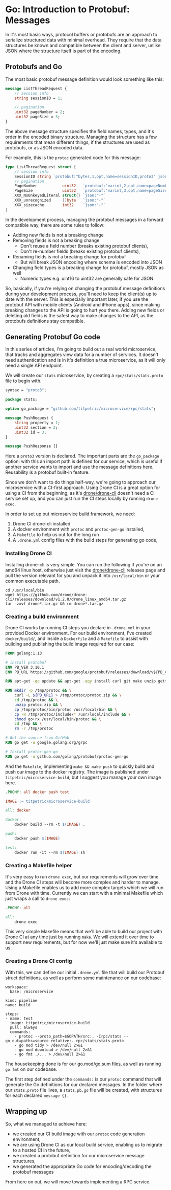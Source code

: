 # Go: Introduction to Protobuf: Messages

In it's most basic ways, protocol buffers or protobufs are an approach to serialize
structured data with minimal overhead. They require that the data structures be known
and compatible between the client and server, unlike JSON where the structure itself
is part of the encoding.

## Protobufs and Go

The most basic protobuf message definition would look something like this:

~~~proto
message ListThreadRequest {
	// session info
	string sessionID = 1;

	// pagination
	uint32 pageNumber = 2;
	uint32 pageSize = 3;
}
~~~

The above message structure specifies the field names, types, and it's order in the
encoded binary structure. Managing the structure has a few requirements that mean
different things, if the structures are used as protobufs, or as JSON encoded data.

For example, this is the `protoc` generated code for this message:

~~~go
type ListThreadRequest struct {
	// session info
	SessionID string `protobuf:"bytes,1,opt,name=sessionID,proto3" json:"sessionID,omitempty"`
	// pagination
	PageNumber           uint32   `protobuf:"varint,2,opt,name=pageNumber,proto3" json:"pageNumber,omitempty"`
	PageSize             uint32   `protobuf:"varint,3,opt,name=pageSize,proto3" json:"pageSize,omitempty"`
	XXX_NoUnkeyedLiteral struct{} `json:"-"`
	XXX_unrecognized     []byte   `json:"-"`
	XXX_sizecache        int32    `json:"-"`
}
~~~

In the development process, managing the protobuf messages in a forward compatible way,
there are some rules to follow:

- Adding new fields is not a breaking change
- Removing fields is not a breaking change
	- Don't reuse a field number (breaks existing protobuf clients),
	- Don't re-number fields (breaks existing protobuf clients),
- Renaming fields is not a breaking change for protobuf
	- But will break JSON encoding where schema is encoded into JSON
- Changing field types is a breaking change for protobuf, mostly JSON as well
	- Numeric types e.g. uint16 to uint32 are generally safe for JSON

So, basically, if you're relying on changing the protobuf message definitions during your development process,
you'll need to keep the client(s) up to date with the server. This is especially important later, if you use
the protobuf API with mobile clients (Android and iPhone apps), since making breaking changes to the API is
going to hurt you there. Adding new fields or deleting old fields is the safest way to make changes to the API,
as the protobufs definitions stay compatible.

## Generating Protobuf Go code

In this series of articles, I'm going to build out a real world microservice, that tracks and aggregates
view data for a number of services. It doesn't need authentication and is in it's definition a true microservice,
as it will only need a single API endpoint.

We will create our `stats` microservice, by creating a `rpc/stats/stats.proto` file to begin with.

~~~proto
syntax = "proto3";

package stats;

option go_package = "github.com/titpetric/microservice/rpc/stats";

message PushRequest {
	string property = 1;
	uint32 section = 2;
	uint32 id = 3;
}

message PushResponse {}
~~~

Here a `proto3` version is declared. The important parts are the `go_package` option: with this an import
path is defined for our service, which is useful if another service wants to import and use the message
definitions here. Reusability is a protobuf built-in feature.

Since we don't want to do things half-way, we're going to approach our microservice with a CI-first approach.
Using Drone CI is a great option for using a CI from the beginning, as it's [drone/drone-cli](https://github.com/drone/drone-cli)
doesn't need a CI service set up, and you can just run the CI steps locally by running `drone exec`.

In order to set up out microservice build framework, we need:

1. Drone CI drone-cli installed
2. A docker environment with `protoc` and `protoc-gen-go` installed,
4. A `Makefile` to help us out for the long run
3. A `.drone.yml` config files with the build steps for generating go code,

### Installing Drone CI

Installing drone-cli is very simple. You can run the following if you're on an amd64 linux host, otherwise
just visit the [drone/drone-cli](https://github.com/drone/drone-cli) releases page and pull the version
relevant for you and unpack it into `/usr/local/bin` or your common executable path.

~~~
cd /usr/local/bin
wget https://github.com/drone/drone-cli/releases/download/v1.2.0/drone_linux_amd64.tar.gz
tar -zxvf drone*.tar.gz && rm drone*.tar.gz
~~~~

### Creating a build environment

Drone CI works by running CI steps you declare in `.drone.yml` in your provided Docker environment. For our build
environment, I've created `docker/build/`, and inside a `Dockerfile` and a `Makefile` to assist with building and
publishing the build image required for our case:

~~~Dockerfile
FROM golang:1.13

# install protobuf
ENV PB_VER 3.10.1
ENV PB_URL https://github.com/google/protobuf/releases/download/v${PB_VER}/protoc-${PB_VER}-linux-x86_64.zip

RUN apt-get -qq update && apt-get -qqy install curl git make unzip gettext rsync

RUN mkdir -p /tmp/protoc && \
    curl -L ${PB_URL} > /tmp/protoc/protoc.zip && \
    cd /tmp/protoc && \
    unzip protoc.zip && \
    cp /tmp/protoc/bin/protoc /usr/local/bin && \
    cp -R /tmp/protoc/include/* /usr/local/include && \
    chmod go+rx /usr/local/bin/protoc && \
    cd /tmp && \
    rm -r /tmp/protoc

# Get the source from GitHub
RUN go get -u google.golang.org/grpc

# Install protoc-gen-go
RUN go get -u github.com/golang/protobuf/protoc-gen-go
~~~

And the `Makefile`, implementing `make && make push` to quickly build and push our image to the docker registry.
The image is published under `titpetric/microservice-build`, but I suggest you manage your own image here.

~~~Makefile
.PHONY: all docker push test

IMAGE := titpetric/microservice-build

all: docker

docker:
	docker build --rm -t $(IMAGE) .

push:
	docker push $(IMAGE)

test:
	docker run -it --rm $(IMAGE) sh
~~~

### Creating a Makefile helper

It's very easy to run `drone exec`, but our requirements will grow over time and the Drone CI steps
will become more complex and harder to manage. Using a Makefile enables us to add more complex targets
which we will run from Drone with time. Currently we can start with a minimal Makefile which just
wraps a call to `drone exec`:

~~~Makefile
.PHONY: all

all:
	drone exec
~~~

This very simple Makefile means that we'll be able to build our project with Drone CI at any time just by running `make`.
We will extend it over time to support new requirements, but for now we'll just make sure it's available to us.

### Creating a Drone CI config

With this, we can define our initial `.drone.yml` file that will build our Protobuf struct definitions, as
well as perform some maintenance on our codebase:

~~~
workspace:
  base: /microservice

kind: pipeline
name: build

steps:
- name: test
  image: titpetric/microservice-build
  pull: always
  commands:
    - protoc --proto_path=$GOPATH/src:. -Irpc/stats --go_out=paths=source_relative:. rpc/stats/stats.proto
    - go mod tidy > /dev/null 2>&1
    - go mod download > /dev/null 2>&1
    - go fmt ./... > /dev/null 2>&1
~~~

The housekeeping done is for our go.mod/go.sum files, as well as running `go fmt` on our codebase.

The first step defined under the `commands:` is our `protoc` command that will generate the Go definitions
for our declared messages. In the folder where our `stats.proto` file lives, a `stats.pb.go` file will
be created, with structures for each declared `message {}`.

## Wrapping up

So, what we managed to achieve here:

- we created our CI build image with our `protoc` code generation environment,
- we are using Drone CI as our local build service, enabling us to migrate to a hosted CI in the future,
- we created a protobuf definition for our microservice message structures,
- we generated the appropriate Go code for encoding/decoding the protobuf messages

From here on out, we will move towards implementing a RPC service.